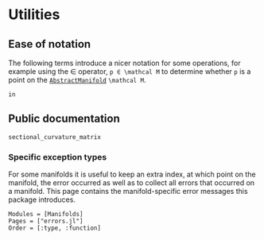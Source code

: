 # Utilities

## Ease of notation

The following terms introduce a nicer notation for some operations, for example using the ∈ operator, ``p ∈ \mathcal M`` to determine whether ``p`` is a point on the [`AbstractManifold`](https://juliamanifolds.github.io/ManifoldsBase.jl/stable/types.html#ManifoldsBase.AbstractManifold)  ``\mathcal M``.

````@docs
in
````

## Public documentation

```@docs
sectional_curvature_matrix
```

### Specific exception types

For some manifolds it is useful to keep an extra index, at which point on the manifold, the error occurred as well as to collect all errors that occurred on a manifold. This page contains the manifold-specific error messages this package introduces.

```@autodocs
Modules = [Manifolds]
Pages = ["errors.jl"]
Order = [:type, :function]
```
